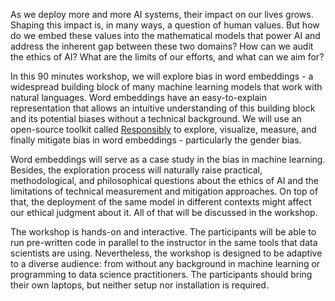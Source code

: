 As we deploy more and more AI systems, their impact on our lives grows. Shaping this impact is, in many ways, a question of human values. But how do we embed these values into the mathematical models that power AI and address the inherent gap between these two domains? How can we audit the ethics of AI? What are the limits of our efforts, and what can we aim for?

In this 90 minutes workshop, we will explore bias in word embeddings - a widespread building block of many machine learning models that work with natural languages. Word embeddings have an easy-to-explain representation that allows an intuitive understanding of this building block and its potential biases without a technical background.
We will use an open-source toolkit called [Responsibly](https://docs.responsibly.ai/) to explore, visualize, measure, and finally mitigate bias in word embeddings - particularly the gender bias.

Word embeddings will serve as a case study in the bias in machine learning. Besides, the exploration process will naturally raise practical, methodological, and philosophical questions about the ethics of AI and the limitations of technical measurement and mitigation approaches. On top of that, the deployment of the same model in different contexts might affect our ethical judgment about it. All of that will be discussed in the workshop.

The workshop is hands-on and interactive. The participants will be able to run pre-written code in parallel to the instructor in the same tools that data scientists are using. Nevertheless, the workshop is designed to be adaptive to a diverse audience: from without any background in machine learning or programming to data science practitioners. The participants should bring their own laptops,  but neither setup nor installation is required.
